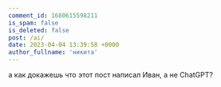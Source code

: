 ```yaml
---
comment_id: 1680615598211
is_spam: false
is_deleted: false
post: /ai/
date: 2023-04-04 13:39:58 +0000
author_fullname: 'никита'
---
```


а как докажешь что этот пост написал Иван, а не ChatGPT?

